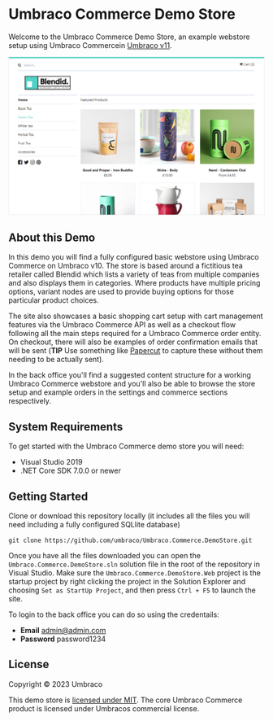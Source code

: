 # Umbraco Commerce Demo Store

Welcome to the Umbraco Commerce Demo Store, an example webstore setup using Umbraco Commercein [Umbraco v11](https://umbraco.com).

![Screenshot](assets/screenshot.png)

## About this Demo

In this demo you will find a fully configured basic webstore using Umbraco Commerce on Umbraco v10. The store is based around a fictitious tea retailer called Blendid which lists a variety of teas from multiple companies and also displays them in categories. Where products have multiple pricing options, variant nodes are used to provide buying options for those particular product choices.

The site also showcases a basic shopping cart setup with cart management features via the Umbraco Commerce API as well as a checkout flow following all the main steps required for a Umbraco Commerce order entity. On checkout, there will also be examples of order confirmation emails that will be sent (**TIP** Use something like [Papercut](https://github.com/ChangemakerStudios/Papercut) to capture these without them needing to be actually sent).

In the back office you'll find a suggested content structure for a working Umbraco Commerce webstore and you'll also be able to browse the store setup and example orders in the settings and commerce sections respectively.

## System Requirements

To get started with the Umbraco Commerce demo store you will need:

* Visual Studio 2019
* .NET Core SDK 7.0.0 or newer

## Getting Started

Clone or download this repository locally (it includes all the files you will need including a fully configured SQLlite database)

````
git clone https://github.com/umbraco/Umbraco.Commerce.DemoStore.git
````

Once you have all the files downloaded you can open the `Umbraco.Commerce.DemoStore.sln` solution file in the root of the repository in Visual Studio. Make sure the `Umbraco.Commerce.DemoStore.Web` project is the startup project by right clicking the project in the Solution Explorer and choosing `Set as StartUp Project`, and then press `Ctrl + F5` to launch the site.

To login to the back office you can do so using the credentails:

* **Email** admin@admin.com
* **Password** password1234


## License

Copyright © 2023 Umbraco

This demo store is [licensed under MIT](LICENSE.md). The core Umbraco Commerce product is licensed under Umbracos commercial license.


